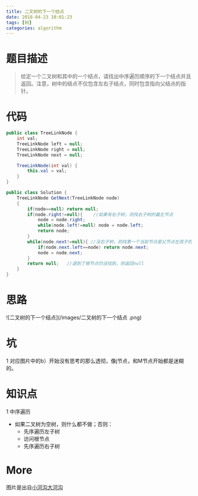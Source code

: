 ```yaml
---
title: 二叉树的下一个结点  
date: 2018-04-23 10:01:23
tags: [树]
categories: algorithm
---
```

# 题目描述
> 给定一个二叉树和其中的一个结点，请找出中序遍历顺序的下一个结点并且返回。注意，树中的结点不仅包含左右子结点，同时包含指向父结点的指针。

# 代码
```java
public class TreeLinkNode {
    int val;
    TreeLinkNode left = null;
    TreeLinkNode right = null;
    TreeLinkNode next = null;

    TreeLinkNode(int val) {
        this.val = val;
    }
}
```
<!--more-->

```java
public class Solution {
    TreeLinkNode GetNext(TreeLinkNode node)
    {
        if(node==null) return null;
        if(node.right!=null){    //如果有右子树，则找右子树的最左节点
            node = node.right;
            while(node.left!=null) node = node.left;
            return node;
        }
        while(node.next!=null){ //没右子树，则找第一个当前节点是父节点左孩子的节点
            if(node.next.left==node) return node.next;
            node = node.next;
        }
        return null;   //退到了根节点仍没找到，则返回null
    }
}
```
# 思路
![二叉树的下一个结点](/images/二叉树的下一个结点 .png)

# 坑
1 对应图片中的b）开始没有思考的那么透彻，像j节点，和M节点开始都是迷糊的。

# 知识点
1 中序遍历
- 如果二叉树为空树，则什么都不做；否则：
	- 先序遍历左子树
	- 访问根节点
	- 先序遍历右子树

# More
图片是出自[小河沟大河沟](https://www.nowcoder.com/profile/773262)

